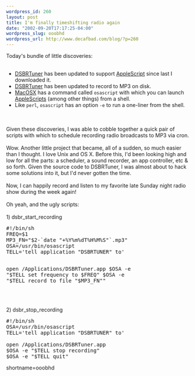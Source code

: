 ```yaml
--- 
wordpress_id: 260
layout: post
title: I'm finally timeshifting radio again
date: "2002-09-20T17:17:25-04:00"
wordpress_slug: ooobhd
wordpress_url: http://www.decafbad.com/blog/?p=260
---
```

Today's bundle of little discoveries:
<br /><br />
<ul>
<li> <a href="http://www.pth.com/DSBRTuner/">DSBRTuner</a> has been updated to support <a href="http://www.decafbad.com/twiki/bin/view/Main/AppleScript">AppleScript</a> since last I downloaded it.
</li>
<li> <a href="http://www.pth.com/DSBRTuner/">DSBRTuner</a> has been updated to record to MP3 on disk.
</li>
<li> <a href="http://www.decafbad.com/twiki/bin/view/Main/MacOSX">MacOSX</a> has a command called <code>osascript</code> with which you can launch <a href="http://www.decafbad.com/twiki/bin/view/Main/AppleScript">AppleScripts</a> (among other things) from a shell.
</li>
<li> Like <code>perl</code>, <code>osascript</code> has an option <code>-e</code> to run a one-liner from the shell.
</li>
</ul>
<br /><br />
Given these discoveries, I was able to cobble together a quick pair of scripts with which to schedule recording radio broadcasts to MP3 via cron.
<br /><br />
Wow.  Another little project that became, all of a sudden, so much easier than I thought.  I love Unix and OS X.  Before this, I'd been looking high and low for all the parts:  a scheduler, a sound recorder, an app controller, etc &amp; so forth.  Given the source code to DSBRTuner, I was almost about to hack some solutions into it, but I'd never gotten the time.
<br /><br />
Now, I can happily record and listen to my favorite late Sunday night radio show during the week again!
<br /><br />
Oh yeah, and the ugly scripts:
<br /><br />
1) dsbr_start_recording
<pre>#!/bin/sh
FREQ=$1
MP3_FN="$2-`date "+%Y%m%dT%H%M%S"`.mp3"
OSA=/usr/bin/osascript
TELL='tell application "DSBRTUNER" to'

open /Applications/DSBRTuner.app
$OSA -e "$TELL set frequency to $FREQ"
$OSA -e "$TELL record to file "$MP3_FN""</pre>
<br /><br />
2) dsbr_stop_recording
<pre>#!/bin/sh
OSA=/usr/bin/osascript
TELL='tell application "DSBRTUNER" to'

open /Applications/DSBRTuner.app
$OSA -e "$TELL stop recording"
$OSA -e "$TELL quit"</pre>
<!--more-->
shortname=ooobhd
